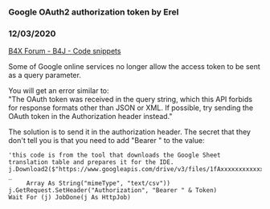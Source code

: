 ### Google OAuth2 authorization token by Erel
### 12/03/2020
[B4X Forum - B4J - Code snippets](https://www.b4x.com/android/forum/threads/125176/)

Some of Google online services no longer allow the access token to be sent as a query parameter.  
  
You will get an error similar to:  
"The OAuth token was received in the query string, which this API forbids for response formats other than JSON or XML. If possible, try sending the OAuth token in the Authorization header instead."  
  
The solution is to send it in the authorization header. The secret that they don't tell you is that you need to add "Bearer " to the value:  

```B4X
'this code is from the tool that downloads the Google Sheet translation table and prepares it for the IDE.  
j.Download2($"https://www.googleapis.com/drive/v3/files/1fAxxxxxxxxxxxxxxxxxxxxxxxxxxxxxxx/export"$, _  
     Array As String("mimeType", "text/csv"))  
j.GetRequest.SetHeader("Authorization", "Bearer " & Token)  
Wait For (j) JobDone(j As HttpJob)
```